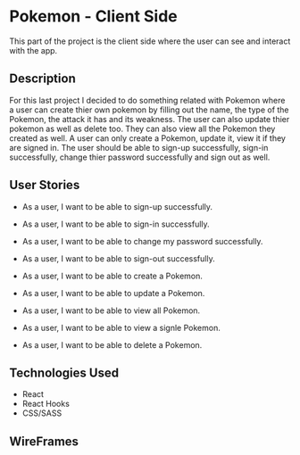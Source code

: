 # **Pokemon - Client Side**
This part of the project is the client side where the user can see and interact with the app.

## **Description**
For this last project I decided to do something related with Pokemon where a user can create thier own pokemon by filling out the name, the type of the Pokemon, the attack it has and its weakness. The user can also update thier pokemon as well as delete too. They can also view all the Pokemon they created as well. A user can only create a Pokemon, update it, view it if they are signed in. The user should be able to sign-up successfully, sign-in successfully, change thier password successfully and sign out as well.

## **User Stories**
- As a user, I want to be able to sign-up successfully.

- As a user, I want to be able to sign-in successfully.

- As a user, I want to be able to change my password successfully.

- As a user, I want to be able to sign-out successfully.

- As a user, I want to be able to create a Pokemon.

- As a user, I want to be able to update a Pokemon.

- As a user, I want to be able to view all Pokemon.

- As a user, I want to be able to view a signle Pokemon.

- As a user, I want to be able to delete a Pokemon.

## **Technologies Used**
- React
- React Hooks
- CSS/SASS

## **WireFrames**
